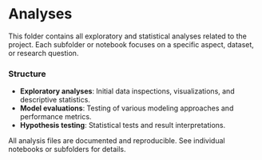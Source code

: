 # Analyses

This folder contains all exploratory and statistical analyses related to the project. Each subfolder or notebook focuses on a specific aspect, dataset, or research question.

### Structure
- **Exploratory analyses**: Initial data inspections, visualizations, and descriptive statistics.
- **Model evaluations**: Testing of various modeling approaches and performance metrics.
- **Hypothesis testing**: Statistical tests and result interpretations.

All analysis files are documented and reproducible. See individual notebooks or subfolders for details.
